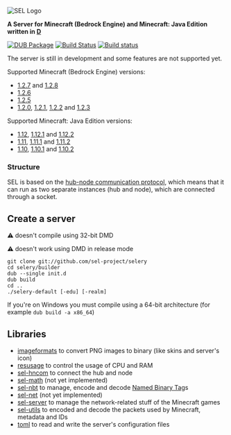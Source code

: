 ![SEL Logo](https://i.imgur.com/cTu1FE5.png)

**A Server for Minecraft (Bedrock Engine) and Minecraft: Java Edition written in [D](https://dlang.org)**

[![DUB Package](https://img.shields.io/dub/v/selery.svg)](https://code.dlang.org/packages/selery)
[![Build Status](https://travis-ci.org/sel-project/selery.svg?branch=master)](https://travis-ci.org/sel-project/selery)
[![Build status](https://ci.appveyor.com/api/projects/status/k92u01kgy09rbwmm?svg=true)](https://ci.appveyor.com/project/Kripth/selery)

The server is still in development and some features are not supported yet.

Supported Minecraft (Bedrock Engine) versions:
- [1.2.7](https://minecraft.gamepedia.com/Bedrock_Edition_1.2.7) and [1.2.8](https://minecraft.gamepedia.com/Bedrock_Edition_1.2.8)
- [1.2.6](https://minecraft.gamepedia.com/Bedrock_Edition_1.2.6)
- [1.2.5](https://minecraft.gamepedia.com/Bedrock_Edition_1.2.5)
- [1.2.0](https://minecraft.gamepedia.com/Bedrock_Edition_1.2), [1.2.1](https://minecraft.gamepedia.com/Bedrock_Edition_1.2.1), [1.2.2](https://minecraft.gamepedia.com/Bedrock_Edition_1.2.2) and [1.2.3](https://minecraft.gamepedia.com/Bedrock_Edition_1.2.3)

Supported Minecraft: Java Edition versions:
- [1.12](https://minecraft.gamepedia.com/1.12), [1.12.1](https://minecraft.gamepedia.com/1.12.1) and [1.12.2](https://minecraft.gamepedia.com/1.12.2)
- [1.11](https://minecraft.gamepedia.com/1.11), [1.11.1](https://minecraft.gamepedia.com/1.11.1) and [1.11.2](https://minecraft.gamepedia.com/1.11.2)
- [1.10](https://minecraft.gamepedia.com/1.10), [1.10.1](https://minecraft.gamepedia.com/1.10.1) and [1.10.2](https://minecraft.gamepedia.com/1.10.2)

### Structure

SEL is based on the [hub-node communication protocol](https://sel-utils.github.io/protocol/hncom), which means that it can run as two separate instances (hub and node), which are connected through a socket.

## Create a server

:warning: doesn't compile using 32-bit DMD

:warning: doesn't work using DMD in release mode

```
git clone git://github.com/sel-project/selery
cd selery/builder
dub --single init.d
dub build
cd ..
./selery-default [-edu] [-realm]
```

If you're on Windows you must compile using a 64-bit architecture (for example `dub build -a x86_64`)

## Libraries

- [imageformats](https://code.dlang.org/packages/imageformats) to convert PNG images to binary (like skins and server's icon)
- [resusage](https://code.dlang.org/packages/resusage) to control the usage of CPU and RAM
- [sel-hncom](https://code.dlang.org/packages/sel-hncom) to connect the hub and node
- [sel-math](https://code.dlang.org/packages/sel-math) (not yet implemented)
- [sel-nbt](https://code.dlang.org/packages/sel-nbt) to manage, encode and decode [Named Binary Tag](https://minecraft.gamepedia.com/NBT_format)s
- [sel-net](https://code.dlang.org/packages/sel-net) (not yet implemented)
- [sel-server](https://code.dlang.org/packages/sel-server) to manage the network-related stuff of the Minecraft games
- [sel-utils](https://code.dlang.org/packages/sel-utils) to encoded and decode the packets used by Minecraft, metadata and IDs
- [toml](https://code.dlang.org/packages/toml) to read and write the server's configuration files
